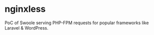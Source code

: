 # nginxless
PoC of Swoole serving PHP-FPM requests for popular frameworks like Laravel &amp; WordPress.
